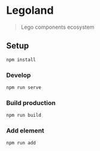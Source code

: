 # Legoland

> Lego components ecosystem

## Setup

```bash
npm install
```

### Develop

```bash
npm run serve
```

### Build production

```bash
npm run build
```

### Add element

```bash
npm run add
```
